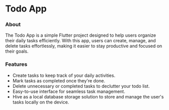 # Todo App

### About

The Todo App is a simple Flutter project designed to help users organize their daily tasks
efficiently. With this app, users can create, manage, and delete tasks effortlessly, making it
easier to stay productive and focused on their goals.

### Features

- Create tasks to keep track of your daily activities.
- Mark tasks as completed once they're done.
- Delete unnecessary or completed tasks to declutter your todo list.
- Easy-to-use interface for seamless task management.
- Hive as a local database storage solution to store and manage the user's tasks locally on the device.